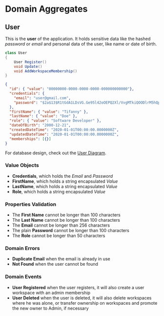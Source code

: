 # Domain Aggregates

## User

This is the **user** of the application. 
It holds sensitive data like the hashed *password* or *email* and personal data of the user, like name or date of birth.

```csharp
class User
{
    User Register()
    void Update()
    void AddWorkspaceMembership()
}
```

```json
{
  "id": { "value": "00000000-0000-0000-0000-000000000000"},
  "credentials": {
    "email": "user@gmail.com",
    "password": "$2a$13$R1tGdA1LDsVG.Ge95l42oOEPQ2Xl/VvgMTkiQOODlrM5hQpISv0qC"
  },
  "firstName": { "value": "Tifanny" },
  "lastName": { "value": "Doe" },
  "role": { "value": "Software Developer" },
  "dateOfBirth": "2000-12-21",
  "createdDateTime": "2020-01-01T00:00:00.0000000Z",
  "updatedDateTime": "2020-01-01T00:00:00.0000000Z",
  "memberships": [{}]
}
```

For database design, check out the [User Diagram](../../database-diagrams/aggregates/Diagram.User.md).

### Value Objects

- **Credentials**, which holds the *Email* and *Password*
- **FirstName**, which holds a string encapsulated *Value*
- **LastName**, which holds a string encapsulated *Value*
- **Role**, which holds a string encapsulated *Value*

### Properties Validation

- The **First Name** cannot be longer than 100 characters
- The **Last Name** cannot be longer than 100 characters
- The **Email** cannot be longer than 256 characters
- The plain **Password** cannot be longer than 100 characters
- The **Role** cannot be longer than 50 characters

### Domain Errors

- **Duplicate Email** when the email is already in use
- **Not Found** when the user cannot be found

### Domain Events

- **User Registered** when the user registers, it will also create a user workspace with an admin membership
- **User Deleted** when the user is deleted, it will also delete workspaces where he was alone, 
or transfer ownership on workspaces and promote the new owner to Admin, if necessary 